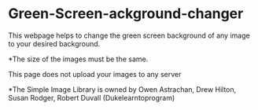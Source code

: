 # Green-Screen-ackground-changer
This webpage helps to change the green screen background of any image to your desired background.

*The size of the images must be the same.

This page does not upload your images to any server

*The Simple Image Library is owned by Owen Astrachan, Drew Hilton, Susan Rodger, Robert Duvall (Dukelearntoprogram)
